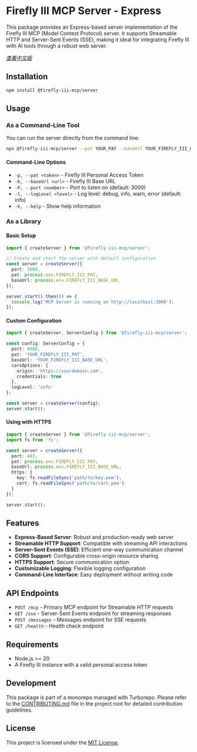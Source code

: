 # Firefly III MCP Server - Express

This package provides an Express-based server implementation of the Firefly III MCP (Model Context Protocol) server. It supports Streamable HTTP and Server-Sent Events (SSE), making it ideal for integrating Firefly III with AI tools through a robust web server.

*[查看中文版](README_ZH.md)*

## Installation

```bash
npm install @firefly-iii-mcp/server
```

## Usage

### As a Command-Line Tool

You can run the server directly from the command line:

```bash
npx @firefly-iii-mcp/server --pat YOUR_PAT --baseUrl YOUR_FIREFLY_III_URL
```

#### Command-Line Options

- `-p, --pat <token>` - Firefly III Personal Access Token
- `-b, --baseUrl <url>` - Firefly III Base URL
- `-P, --port <number>` - Port to listen on (default: 3000)
- `-l, --logLevel <level>` - Log level: debug, info, warn, error (default: info)
- `-h, --help` - Show help information

### As a Library

#### Basic Setup

```typescript
import { createServer } from '@firefly-iii-mcp/server';

// Create and start the server with default configuration
const server = createServer({
  port: 3000,
  pat: process.env.FIREFLY_III_PAT,
  baseUrl: process.env.FIREFLY_III_BASE_URL
});

server.start().then(() => {
  console.log('MCP Server is running on http://localhost:3000');
});
```

#### Custom Configuration

```typescript
import { createServer, ServerConfig } from '@firefly-iii-mcp/server';

const config: ServerConfig = {
  port: 8080,
  pat: 'YOUR_FIREFLY_III_PAT',
  baseUrl: 'YOUR_FIREFLY_III_BASE_URL',
  corsOptions: {
    origin: 'https://yourdomain.com',
    credentials: true
  },
  logLevel: 'info'
};

const server = createServer(config);
server.start();
```

#### Using with HTTPS

```typescript
import { createServer } from '@firefly-iii-mcp/server';
import fs from 'fs';

const server = createServer({
  port: 443,
  pat: process.env.FIREFLY_III_PAT,
  baseUrl: process.env.FIREFLY_III_BASE_URL,
  https: {
    key: fs.readFileSync('path/to/key.pem'),
    cert: fs.readFileSync('path/to/cert.pem')
  }
});

server.start();
```

## Features

- **Express-Based Server**: Robust and production-ready web server
- **Streamable HTTP Support**: Compatible with streaming API interactions
- **Server-Sent Events (SSE)**: Efficient one-way communication channel
- **CORS Support**: Configurable cross-origin resource sharing
- **HTTPS Support**: Secure communication option
- **Customizable Logging**: Flexible logging configuration
- **Command-Line Interface**: Easy deployment without writing code

## API Endpoints

- `POST /mcp` - Primary MCP endpoint for Streamable HTTP requests
- `GET /sse` - Server-Sent Events endpoint for streaming responses
- `POST /messages` - Messages endpoint for SSE requests
- `GET /health` - Health check endpoint

## Requirements

- Node.js >= 20
- A Firefly III instance with a valid personal access token

## Development

This package is part of a monorepo managed with Turborepo. Please refer to the [CONTRIBUTING.md](../../CONTRIBUTING.md) file in the project root for detailed contribution guidelines.

## License

This project is licensed under the [MIT License](../../LICENSE). 